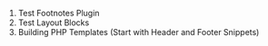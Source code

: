 1. Test Footnotes Plugin 
2. Test Layout Blocks 
3. Building PHP Templates (Start with Header and Footer Snippets)